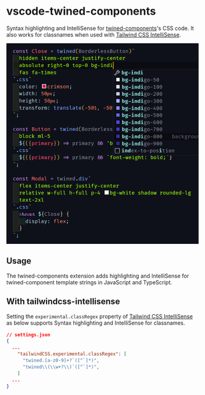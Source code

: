 # vscode-twined-components

Syntax highlighting and IntelliSense for [twined-components](https://github.com/lowfront/twined-components)'s CSS code. It also works for classnames when used with [Tailwind CSS IntelliSense](https://marketplace.visualstudio.com/items?itemName=bradlc.vscode-tailwindcss).

![Syntax highlighting in action](https://raw.githubusercontent.com/lowfront/vscode-twined-components/master/demo.png)

## Usage

The twined-components extension adds highlighting and IntelliSense for twined-component template strings in JavaScript and TypeScript.

## With tailwindcss-intellisense
Setting the `experimental.classRegex` property of [Tailwind CSS IntelliSense](https://marketplace.visualstudio.com/items?itemName=bradlc.vscode-tailwindcss) as below supports Syntax highlighting and IntelliSense for classnames.

```json
// settings.json
{
  ...
    "tailwindCSS.experimental.classRegex": [
      "twined.[a-z0-9]+?`([^`]*)",
      "twined\\(\\w+?\\)`([^`]*)",
    ]
  ...
}
```